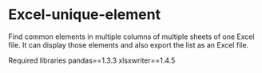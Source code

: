 # Excel-unique-element
Find common elements in multiple columns of multiple sheets of one Excel file. It can display those elements and also export the list as an Excel file.

Required libraries
pandas==1.3.3
xlsxwriter==1.4.5
